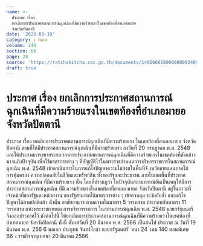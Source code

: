 ```yaml
---
name: >-
  ประกาศ เรื่อง
  ยกเลิกการประกาศสถานการณ์ฉุกเฉินที่มีความร้ายแรงในเขตท้องที่อำเภอมายอ
  จังหวัดปัตตานี
date: '2023-03-19'
category: ง พิเศษ
volume: 140
section: 66
page: 24
source: 'https://ratchakitcha.soc.go.th/documents/140D066S0000000002400.pdf'
draft: true
---
```


# ประกาศ เรื่อง ยกเลิกการประกาศสถานการณ์ฉุกเฉินที่มีความร้ายแรงในเขตท้องที่อำเภอมายอ จังหวัดปัตตานี

ประกาศ เรื่อง ยกเลิกการประกาศสถานการณ์ฉุกเฉินที่มีความร้ายแรง ในเขตท้องที่อาเภอมายอ จังหวัดปัตตานี ตามที่ได้มีประกาศสถานการณ์ฉุกเฉินที่มีความร้ายแรง ลงวันที่ 20 กรกฎาคม พ.ศ. 2548 และได้ประกาศการขยายระยะเวลาการประกาศสถานการณ์ฉุกเฉินที่มีความร้ายแรงในเขตท้องที่ดังกล่าว มาจนถึงปัจจุบัน เพื่อใช้มาตรการต่าง ๆ ที่บัญญัติไว้ในพระราชกำหนดการบริหารราชการในสถานการณ์ฉุกเฉิน พ.ศ. 2548 เข้าดาเนินการในการแก้ไขปัญหาความไม่สงบในพื้นที่จั งหวัดชายแดนภาคใต้ การคุ้มครอง ความปลอดภัยในชีวิตและทรัพย์สิน ทั้งของรัฐและประชาชน ภายในเขตพื้นที่ประกาศสถานการณ์ฉุกเฉิน ที่มีความร้ายแรง นั้น โดยที่ปรากฏว่า ในปัจจุบันสถานการณ์อันเป็นเหตุให้มีการประกาศสถานการณ์ฉุกเฉิน ที่มี ความร้ายแรงในเขตท้องที่อาเภอ มายอ จังหวัดปัตตานี อยู่ในภาวะที่เจ้าหน้าที่ของรัฐและหน่วยงาน ของรัฐสามารถใช้มาตรการต่าง ๆ เข้าควบคุม ระงับยับยั้ง และแก้ไขปัญหาได้ตามปกติแล้ว ดังนั้น อาศัยอานาจ ตามความในมาตรา 5 วรรคสาม ประกอบกับมาตรา 11 วรรคสาม แห่งพระราชกาหนด การบริหารราชการ ในสถานการณ์ฉุกเฉิน พ.ศ. 2548 นายกรัฐมนตรี จึงออกประกาศไว้ ดังต่อไปนี้ ให้ยกเลิกการประกาศสถานการณ์ฉุกเฉินที่มีความร้ายแรงในเขตท้องที่อำเภอมายอ จังหวัดปัตตานี ทั้งนี้ ตั้งแต่วันที่ 20 มีนาคม พ.ศ. 2566 เป็นต้นไป ประกาศ ณ วันที่ 19 มีนาคม พ.ศ. 256 6 พลเอก ประยุทธ์ จันทร์โอชา นายกรัฐมนตรี ้ หนา 24 ่ เลม 140 ตอนพิเศษ 66 ง ราชกิจจานุเบกษา 20 มีนาคม 2566
